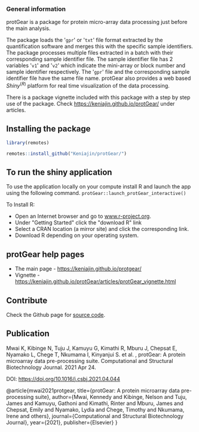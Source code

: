 ### General information
protGear is a package for protein micro-array data processing just before the main analysis. 

The package loads the '`gpr`' or '`txt`' file format extracted by the quantification software and merges this with the specific sample identifiers. The package processes multiple files extracted in a batch with their corresponding sample identifier file. The sample identifier file has 2 variables '`v1`' and '`v2`' which indicate the mini-array or block number and sample identifier respectively. The '`gpr`' file and the corresponding sample identifier file have the same file name.  protGear also provides a web based $Shiny^{(R)}$ platform for real time visualization of the data processing. 

There is a package vignette included with this package with a step by step use of the package. Check https://keniajin.github.io/protGear/ under articles. 

## Installing the package

``` r
library(remotes) 

remotes::install_github("Keniajin/protGear/")
```

## To run the shiny application
To use the application locally on your compute install R and launch the app using the following command. 
`protGear::launch_protGear_interactive()`

To Install R: 
 - Open an Internet browser and go to www.r-project.org. 
 - Under "Getting Started" click the "download R" link
 - Select a CRAN location (a mirror site) and click the corresponding link.
 - Download R depending on your operating system. 

## protGear help pages

- The main page - https://keniajin.github.io/protgear/ 
- Vignette - https://keniajin.github.io/protGear/articles/protGear_vignette.html

## Contribute

Check the Github page for [source 
code](https://github.com/Keniajin/protGear/).


## Publication 

Mwai K, Kibinge N, Tuju J, Kamuyu G, Kimathi R, Mburu J, Chepsat E, Nyamako L, Chege T, Nkumama I, Kinyanjui S. et al. , protGear: A protein microarray data pre-processing suite. Computational and Structural Biotechnology Journal. 2021 Apr 24.

DOI: https://doi.org/10.1016/j.csbj.2021.04.044 

@article{mwai2021protgear,
  title={protGear: A protein microarray data pre-processing suite},
  author={Mwai, Kennedy and Kibinge, Nelson and Tuju, James and Kamuyu, Gathoni and Kimathi, Rinter and Mburu, James and Chepsat, Emily and Nyamako, Lydia and Chege, Timothy and Nkumama, Irene and others},
  journal={Computational and Structural Biotechnology Journal},
  year={2021},
  publisher={Elsevier}
}
